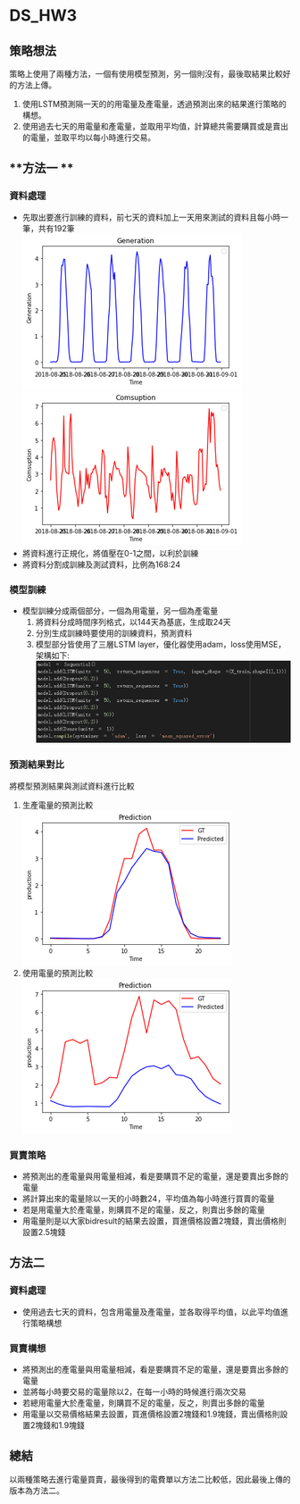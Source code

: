 # DS_HW3

## 策略想法
策略上使用了兩種方法，一個有使用模型預測，另一個則沒有，最後取結果比較好的方法上傳。
1. 使用LSTM預測隔一天的的用電量及產電量，透過預測出來的結果進行策略的構想。
2. 使用過去七天的用電量和產電量，並取用平均值，計算總共需要購買或是賣出的電量，並取平均以每小時進行交易。

## **方法一 ** 
### 資料處理
* 先取出要進行訓練的資料，前七天的資料加上一天用來測試的資料且每小時一筆，共有192筆  
  ![image](https://github.com/LinChiaWei/DS_HW3/blob/main/images/generate.png)
  ![image](https://github.com/LinChiaWei/DS_HW3/blob/main/images/cons.png)
* 將資料進行正規化，將值壓在0-1之間，以利於訓練
* 將資料分割成訓練及測試資料，比例為168:24
### 模型訓練
* 模型訓練分成兩個部分，一個為用電量，另一個為產電量
  1. 將資料分成時間序列格式，以144天為基底，生成取24天
  2. 分別生成訓練時要使用的訓練資料，預測資料
  3. 模型部分皆使用了三層LSTM layer，優化器使用adam，loss使用MSE，架構如下: 
      ![image](https://github.com/LinChiaWei/DS_HW3/blob/main/images/LSTM.png)

### 預測結果對比
將模型預測結果與測試資料進行比較
1. 生產電量的預測比較  
![image](https://github.com/LinChiaWei/DS_HW3/blob/main/images/gen_result.png)
2. 使用電量的預測比較  
![image](https://github.com/LinChiaWei/DS_HW3/blob/main/images/cons_result.png)

### 買賣策略
* 將預測出的產電量與用電量相減，看是要購買不足的電量，還是要賣出多餘的電量
* 將計算出來的電量除以一天的小時數24，平均值為每小時進行買賣的電量
* 若是用電量大於產電量，則購買不足的電量，反之，則賣出多餘的電量
* 用電量則是以大家bidresult的結果去設置，買進價格設置2塊錢，賣出價格則設置2.5塊錢

## 方法二
### 資料處理
* 使用過去七天的資料，包含用電量及產電量，並各取得平均值，以此平均值進行策略構想  

### 買賣構想
* 將預測出的產電量與用電量相減，看是要購買不足的電量，還是要賣出多餘的電量
* 並將每小時要交易的電量除以2，在每一小時的時候進行兩次交易
* 若總用電量大於產電量，則購買不足的電量，反之，則賣出多餘的電量
* 用電量以交易價格結果去設置，買進價格設置2塊錢和1.9塊錢，賣出價格則設置2塊錢和1.9塊錢

## 總結
以兩種策略去進行電量買賣，最後得到的電費單以方法二比較低，因此最後上傳的版本為方法二。

